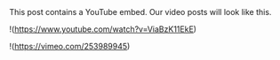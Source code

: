 <Lead>
  This post contains a YouTube embed. Our video posts will look like this.
</Lead>

!(https://www.youtube.com/watch?v=ViaBzK11EkE)

!(https://vimeo.com/253989945)
